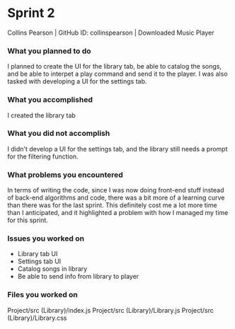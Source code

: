 # Sprint 2

Collins Pearson | GitHub ID: collinspearson | Downloaded Music Player

### What you planned to do
I planned to create the UI for the library tab, be able to catalog the songs, and be able to interpet a play command and send it to the player. I was also tasked with developing a UI for the settings tab.

### What you accomplished
I created the library tab 

### What you did not accomplish
I didn't develop a UI for the settings tab, and the library still needs a prompt for the filtering function.

### What problems you encountered
In terms of writing the code, since I was now doing front-end stuff instead of back-end algorithms and code, there was a bit more of a learning curve than there was for the last sprint. This definitely cost me a lot more time than I anticipated, and it highlighted a problem with how I managed my time for this sprint.

### Issues you worked on
- Library tab UI
- Settings tab UI
- Catalog songs in library
- Be able to send info from library to player

### Files you worked on
Project/src (Library)/index.js
Project/src (Library)/Library.js
Project/src (Library)/Library.css
